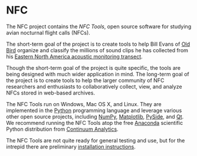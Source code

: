 NFC
===

The NFC project contains the *NFC Tools*, open source software for studying avian nocturnal flight calls (NFCs).

The short-term goal of the project is to create tools to help Bill Evans of [Old Bird](http://www.oldbird.org) organize and classify the millions of sound clips he has collected from his [Eastern North America acoustic monitoring transect](http://www.oldbird.org/Data/2013/TransNE2013/NETransect-2013.html).

Though the short-term goal of the project is quite specific, the tools are being designed with much wider application in mind. The long-term goal of the project is to create tools to help the larger community of NFC researchers and enthusiasts to collaboratively collect, view, and analyze NFCs stored in web-based archives.

The NFC Tools run on Windows, Mac OS X, and Linux. They are implemented in the [Python](http://www.python.org) programming language and leverage various other open source projects, including [NumPy](http://www.numpy.org), [Matplotlib](http://www.matplotlib.org), [PySide](http://qt-project.org/wiki/PySide), and [Qt](http://www.qt-project.org). We recommend running the NFC Tools atop the free [Anaconda](https://store.continuum.io/cshop/anaconda/) scientific Python distribution from [Continuum Analytics](http://www.continuum.io/).

The NFC Tools are not quite ready for general testing and use, but for the intrepid there are preliminary [installation instructions](https://github.com/HaroldMills/NFC/wiki/How-to-Install-the-NFC-Tools).
